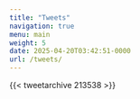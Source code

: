 ```yaml
---
title: "Tweets"
navigation: true
menu: main
weight: 5
date: 2025-04-20T03:42:51-0000
url: /tweets/
---
```

{{< tweetarchive 213538 >}}
